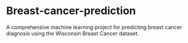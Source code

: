 # Breast-cancer-prediction
A comprehensive machine learning project for predicting breast cancer diagnosis using the Wisconsin Breast Cancer dataset.
